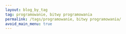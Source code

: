 ```yaml
---
layout: blog_by_tag
tag: programowanie, bitwy programowania
permalink: /tags/programowanie, bitwy programowania/
avoid_main_menu: true
---
```

